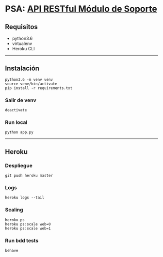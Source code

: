 # PSA: [API RESTful Módulo de Soporte](https://blooming-badlands-85138.herokuapp.com/)

## Requisitos

- python3.6
- virtualenv
- Heroku CLI

---

## Instalación

```
python3.6 -m venv venv
source venv/bin/activate
pip install -r requirements.txt
```

### Salir de venv

```
deactivate
```

### Run local

```
python app.py
```

---

## Heroku

### Despliegue

```
git push heroku master
```

### Logs

```
heroku logs --tail
```

### Scaling

```
heroku ps
heroku ps:scale web=0
heroku ps:scale web=1
```

### Run bdd tests

```
behave
```